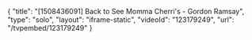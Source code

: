 {
    "title": "[1508436091] Back to See Momma Cherri's - Gordon Ramsay",
    "type": "solo",
    "layout": "iframe-static",
    "videoId": "123179249",
    "url": "\/tvpembed\/123179249"
}